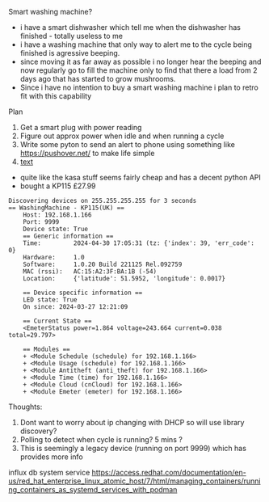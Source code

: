 Smart washing machine?

- i have a smart dishwasher which tell me when the dishwasher has finished - totally useless to me
- i have a washing machine that only way to alert me to the cycle being finished is agressive beeping.
- since moving it as far away as possible i no longer hear the beeping and now regularly go to fill the machine only to find that there a load from 2 days ago that has started to grow mushrooms. 
- Since i have no intention to buy a smart washing machine i plan to retro fit with this capability

Plan

1. Get a smart plug with power reading
2. Figure out approx power when idle and when running a cycle 
3. Write some pyton to send an alert to phone  using something like https://pushover.net/ to make life simple
4. [text](https://badgerbadgerbadgerbadger.dev/posts/misc/2024-04-08-is-it-dry-yet/)

- quite like the kasa stuff seems fairly cheap and has a decent python API
- bought a KP115 £27.99

```
Discovering devices on 255.255.255.255 for 3 seconds
== WashingMachine - KP115(UK) ==
	Host: 192.168.1.166
	Port: 9999
	Device state: True
	== Generic information ==
	Time:         2024-04-30 17:05:31 (tz: {'index': 39, 'err_code': 0}
	Hardware:     1.0
	Software:     1.0.20 Build 221125 Rel.092759
	MAC (rssi):   AC:15:A2:3F:BA:1B (-54)
	Location:     {'latitude': 51.5952, 'longitude': 0.0017}

	== Device specific information ==
	LED state: True
	On since: 2024-03-27 12:21:09

	== Current State ==
	<EmeterStatus power=1.864 voltage=243.664 current=0.038 total=29.797>

	== Modules ==
	+ <Module Schedule (schedule) for 192.168.1.166>
	+ <Module Usage (schedule) for 192.168.1.166>
	+ <Module Antitheft (anti_theft) for 192.168.1.166>
	+ <Module Time (time) for 192.168.1.166>
	+ <Module Cloud (cnCloud) for 192.168.1.166>
	+ <Module Emeter (emeter) for 192.168.1.166>
```

Thoughts:
1. Dont want to worry about ip changing with DHCP so will use library discovery?
2. Polling to detect when cycle is running? 5 mins ?
3. This is seemingly a legacy device (running on port 9999) which has provides more info

influx db system service
https://access.redhat.com/documentation/en-us/red_hat_enterprise_linux_atomic_host/7/html/managing_containers/running_containers_as_systemd_services_with_podman